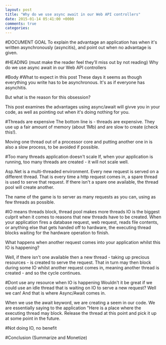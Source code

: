 ```yaml
---
layout: post
title: "Why do we use async await in our Web API controllers"
date: 2015-01-14 05:41:00 +0000
comments: true
categories: 
---
```


#DOCUMENT GOAL
To explain the advantage an application has when it's written asynchronously (asyncitis), and point out when no advantage is given.

#HEADING (must make the reader feel they’ll miss out by not reading)
Why do we use async await in our Web API controllers

#Body
#What to expect in this post
These days it seems as though everything you write has to be asynchronous. It's as if everyone has asynchitis.

But what is the reason for this obsession?

This post examines the advantages using async/await will givve you in your code, as well as pointing out when it's doing nothing for you.

#Threads are expensive
The bottom line is - threads are expensive. They use up a fair amount of memory (about 1Mb) and are slow to create (check this!).

Moving one thread out of a processor core and putting another one in is also a slow process, to be avoided if possible.

#Too many threads application doesn't scale
If, when your application is running, too many threads are created - it will not scale well.

Asp.Net is a multi-threaded environment. Every new request is served on a different thread. That is every time a http request comes in, a spare thread is used to serve that request. If there isn't a spare one available, the thread pool will create another.

The name of the game is to server as many requests as you can, using as few threads as possible.

#IO means threads block, thread pool makes more threads
IO is the biggest culprit when it comes to reasons that new threads have to be created. When your application fires a database request, web request, reads file contents, or anything else that gets handed off to hardware, the executing thread blocks waiting for the hardware operation to finish.

What happens when another request comes into your application whilst this IO is happening?

Well, if there isn't one available then a new thread - taking up precious resources - is created to serve the request. That in turn may then block during some IO whilst another request comes in, meaning another thread is created - and so the cycle continues.

#Dont use any resource when IO is happening 
Wouldn't it be great if we could use an idle thread that is waiting on IO to serve a new request? Well we can! And that is where Async/Await comes in.

When we use the await keyword, we are creating a seem in our code. We are essentially saying to the application "Here is a place where the executing thread may block. Release the thread at this point and pick it up at some point in the future.

#Not doing IO, no benefit

#Conclusion (Summarize and Monetize)
